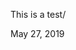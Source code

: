 <html>
<head></head>
<body>
  <p>This is a test/</p>
  <div class="entry-meta">
    <a class="entry-date-published">May 27, 2019</a>
  </div>
</body>
</html>
